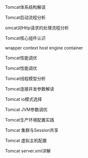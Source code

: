 

Tomcat体系结构解读

Tomcat启动流程分析

omcat对Http请求的处理流程分析

Tomcat核心组件认识

wrapper  context  host  engine  container

Tomcat性能调优

Tomcat性能调优

Tomcat线程模型分析

Tomcat连接并发参数解读

Tomcat io模式选择

Tomcat JVM参数调优

Tomcat生产环境配置实践


Tomcat 集群与Session共享

Tomcat 虚拟主机配置

Tomcat server.xml详解

